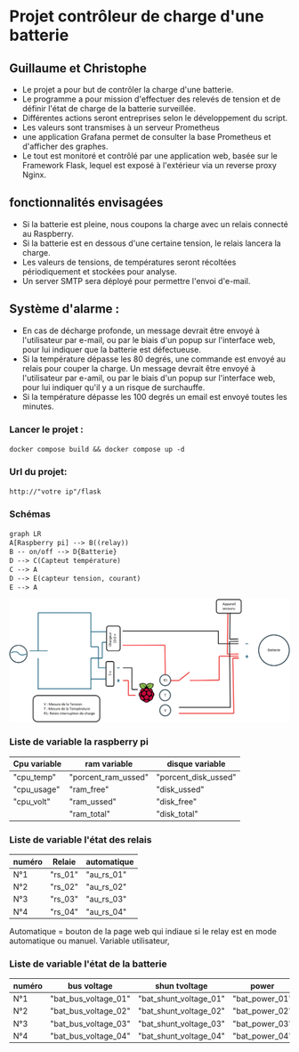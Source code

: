 # Projet contrôleur de charge d'une batterie
## Guillaume et Christophe

-	Le projet a pour but de contrôler la charge d'une batterie.
-	Le programme a pour mission d'effectuer des relevés de tension et de définir l'état de charge de la batterie surveillée. 
-   Différentes actions seront entreprises selon le développement du script.
-   Les valeurs sont transmises à un serveur Prometheus
-   une application Grafana permet de consulter la base Prometheus et d'afficher des graphes.
-   Le tout est monitoré et contrôlé par une application web, basée sur le Framework Flask, lequel est exposé à l'extérieur via un reverse proxy Nginx.


## fonctionnalités envisagées 

-   Si la batterie est pleine, nous coupons la charge avec un relais connecté au Raspberry.
-	Si la batterie est en dessous d'une certaine tension, le relais lancera la charge.
-   Les valeurs de tensions, de températures seront récoltées périodiquement et stockées pour analyse.
-   Un server SMTP sera déployé pour permettre l'envoi d'e-mail.

## Système d'alarme :

-   En cas de décharge profonde, un message devrait être envoyé à l'utilisateur par e-mail, ou par le biais d'un popup sur l'interface web, pour lui indiquer que la batterie est défectueuse.
-   Si la température dépasse les 80 degrés, une commande est envoyé au relais pour couper la charge. Un message devrait être envoyé à l'utilisateur par e-amil, ou par le biais d'un popup sur l'interface web, pour lui indiquer qu'il y a un risque de surchauffe. 
-   Si la température dépasse les 100 degrés un email est envoyé toutes les minutes.

### Lancer le projet :
`docker compose build && docker compose up -d`

### Url du projet:
`http://"votre ip"/flask`

### Schémas


```mermaid
graph LR
A[Raspberry pi] --> B((relay))
B -- on/off --> D{Batterie}
D --> C(Capteut température)
C --> A
D --> E(capteur tension, courant)
E --> A
```

![This is an alt text.](./schema.jpg "Schéma du régulateur de tension.")

### Liste de variable la raspberry pi 

|  Cpu variable |      ram variable     |    disque variable    |
|---------------|-----------------------|-----------------------|
|"cpu_temp"     |"porcent_ram_ussed"    |"porcent_disk_ussed"   |
|"cpu_usage"    |"ram_free"             |"disk_ussed"           |
|"cpu_volt"     |"ram_ussed"            |"disk_free"            |
|               |"ram_total"            |"disk_total"           |           

### Liste de variable l'état des relais

|  numéro | Relaie  |automatique|       
|---------|---------|-----------|
|   N°1   |"rs_01"  |"au_rs_01" | 
|   N°2   |"rs_02"  |"au_rs_02" |
|   N°3   |"rs_03"  |"au_rs_03" |
|   N°4   |"rs_04"  |"au_rs_04" | 

Automatique = bouton de la page web qui indiaue si le relay est en mode automatique ou manuel. Variable utilisateur,

### Liste de variable l'état de la batterie

|  numéro |     bus voltage      |      shun tvoltage    |     power     |     current     |      
|---------|----------------------|-----------------------|---------------|-----------------|
|   N°1   |"bat_bus_voltage_01"  |"bat_shunt_voltage_01" |"bat_power_01" |"bat_current_01" |
|   N°2   |"bat_bus_voltage_02"  |"bat_shunt_voltage_02" |"bat_power_02" |"bat_current_02" |
|   N°3   |"bat_bus_voltage_03"  |"bat_shunt_voltage_03" |"bat_power_03" |"bat_current_03" |
|   N°4   |"bat_bus_voltage_04"  |"bat_shunt_voltage_04" |"bat_power_04" |"bat_current_04" |
